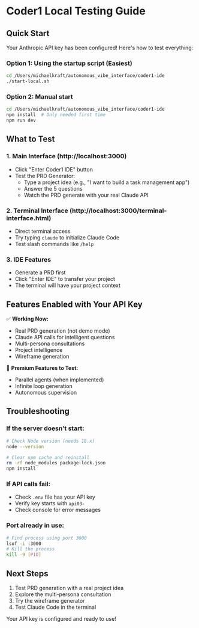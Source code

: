 # Coder1 Local Testing Guide

## Quick Start

Your Anthropic API key has been configured! Here's how to test everything:

### Option 1: Using the startup script (Easiest)
```bash
cd /Users/michaelkraft/autonomous_vibe_interface/coder1-ide
./start-local.sh
```

### Option 2: Manual start
```bash
cd /Users/michaelkraft/autonomous_vibe_interface/coder1-ide
npm install  # Only needed first time
npm run dev
```

## What to Test

### 1. Main Interface (http://localhost:3000)
- Click "Enter Coder1 IDE" button
- Test the PRD Generator:
  - Type a project idea (e.g., "I want to build a task management app")
  - Answer the 5 questions
  - Watch the PRD generate with your real Claude API

### 2. Terminal Interface (http://localhost:3000/terminal-interface.html)
- Direct terminal access
- Try typing `claude` to initialize Claude Code
- Test slash commands like `/help`

### 3. IDE Features
- Generate a PRD first
- Click "Enter IDE" to transfer your project
- The terminal will have your project context

## Features Enabled with Your API Key

✅ **Working Now:**
- Real PRD generation (not demo mode)
- Claude API calls for intelligent questions
- Multi-persona consultations
- Project intelligence
- Wireframe generation

🚀 **Premium Features to Test:**
- Parallel agents (when implemented)
- Infinite loop generation
- Autonomous supervision

## Troubleshooting

### If the server doesn't start:
```bash
# Check Node version (needs 18.x)
node --version

# Clear npm cache and reinstall
rm -rf node_modules package-lock.json
npm install
```

### If API calls fail:
- Check `.env` file has your API key
- Verify key starts with `api03-`
- Check console for error messages

### Port already in use:
```bash
# Find process using port 3000
lsof -i :3000
# Kill the process
kill -9 [PID]
```

## Next Steps

1. Test PRD generation with a real project idea
2. Explore the multi-persona consultation
3. Try the wireframe generator
4. Test Claude Code in the terminal

Your API key is configured and ready to use!